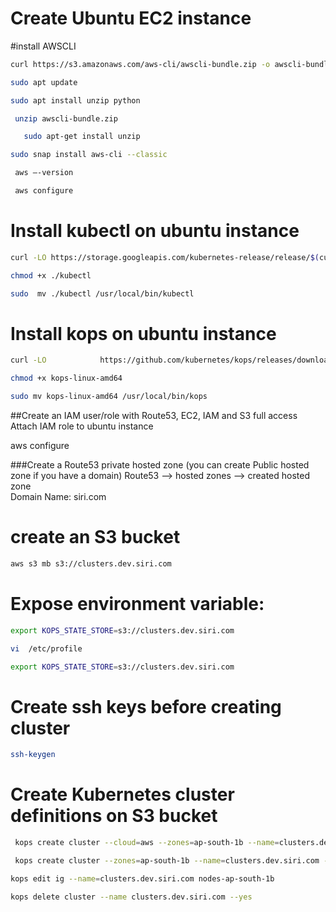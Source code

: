                                      

# Create Ubuntu EC2 instance

#install AWSCLI

```sh
curl https://s3.amazonaws.com/aws-cli/awscli-bundle.zip -o awscli-bundle.zip
```

 ```sh
sudo apt update
```

 ```sh
 sudo apt install unzip python
```
```sh
 unzip awscli-bundle.zip
  ```
```sh
   sudo apt-get install unzip 
```
   

```sh
sudo snap install aws-cli --classic
```
```sh
 aws –-version
```
```sh
 aws configure
```
#  Install kubectl on ubuntu instance

```sh
curl -LO https://storage.googleapis.com/kubernetes-release/release/$(curl -s https://storage.googleapis.com/kubernetes-release/release/stable.txt)/bin/linux/amd64/kubectl
```

```sh
chmod +x ./kubectl
```
```sh
sudo  mv ./kubectl /usr/local/bin/kubectl
```
# Install kops on ubuntu instance

```sh
curl -LO            https://github.com/kubernetes/kops/releases/download/$(curl -s https://api.github.com/repos/kubernetes/kops/releases/latest | grep tag_name | cut -d '"' -f 4)/kops-linux-amd64
 ```

```sh
chmod +x kops-linux-amd64
```
```sh
sudo mv kops-linux-amd64 /usr/local/bin/kops
```

##Create an IAM user/role with Route53, EC2, IAM and S3 full access
Attach IAM role to ubuntu instance

aws configure

###Create a Route53 private hosted zone (you can create Public hosted zone if you have a domain)
Route53 --> hosted zones --> created hosted zone  
Domain Name: siri.com

# create an S3 bucket
```sh
aws s3 mb s3://clusters.dev.siri.com
```
# Expose environment variable:
   ```sh
  export KOPS_STATE_STORE=s3://clusters.dev.siri.com
```
```sh
vi  /etc/profile
```
```sh
export KOPS_STATE_STORE=s3://clusters.dev.siri.com
```

# Create ssh keys before creating cluster
 ```sh
ssh-keygen
```
# Create Kubernetes cluster definitions on S3 bucket
```sh
 kops create cluster --cloud=aws --zones=ap-south-1b --name=clusters.dev.siri.com --dns-zone=siri.com --dns private
```
```sh
 kops create cluster --zones=ap-south-1b --name=clusters.dev.siri.com --dns- zone=siri.com --dns private
```
```sh
kops edit ig --name=clusters.dev.siri.com nodes-ap-south-1b
```

```sh
kops delete cluster --name clusters.dev.siri.com --yes
```
